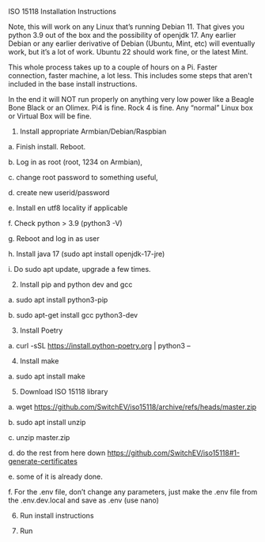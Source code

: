 ISO 15118 Installation Instructions

Note, this will work on any Linux that’s running Debian 11. That gives you python 3.9 out of the box and the possibility of openjdk 17. 
Any earlier Debian or any earlier derivative of Debian (Ubuntu, Mint, etc) will eventually work, but it’s a lot of work. Ubuntu 22 should work fine, or the latest Mint. 

This whole process takes up to a couple of hours on a Pi. Faster connection, faster machine, a lot less. This includes some steps that aren't included in the base install instructions. 

In the end it will NOT run properly on anything very low power like a Beagle Bone Black or an Olimex. Pi4 is fine. Rock 4 is fine. Any “normal” Linux box or Virtual Box will be fine. 

1. Install appropriate Armbian/Debian/Raspbian


  a. Finish install. Reboot.
  
  b. Log in as root (root, 1234 on Armbian),
  
  c. change root password to something useful,
  
  d. create new userid/password
  
  e. Install en utf8 locality if applicable
  
  f. Check python > 3.9  (python3 -V)
  
  g. Reboot and log in as user
  
  h. Install java 17  (sudo apt install openjdk-17-jre)
  
  i. Do sudo apt update, upgrade a few times.



2. Install pip and python dev and gcc


  a.	sudo apt install python3-pip

  b.	sudo apt-get install gcc python3-dev


3. Install Poetry

  a.	curl -sSL https://install.python-poetry.org | python3 –


4. Install make

  a.	sudo apt install make



5. Download ISO 15118 library


  a.	wget https://github.com/SwitchEV/iso15118/archive/refs/heads/master.zip
  
  b.	sudo apt install unzip
  
  c.	unzip master.zip
  
  d.	do the rest from here down https://github.com/SwitchEV/iso15118#1-generate-certificates
  
  e.	some of it is already done. 
  
  f.	For the .env file, don’t change any parameters, just make the .env file from the .env.dev.local and save as .env (use nano)


6. Run install instructions


7. Run
